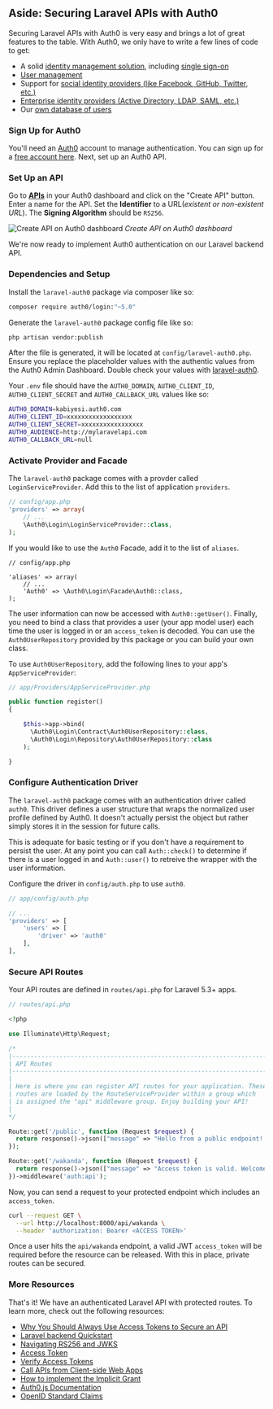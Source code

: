 ## Aside: Securing Laravel APIs with Auth0

Securing Laravel APIs with Auth0 is very easy and brings a lot of great features to the table. With Auth0, we only have to write a few lines of code to get:

- A solid [identity management solution](https://auth0.com/user-management), including [single sign-on](https://auth0.com/docs/sso/single-sign-on)
- [User management](https://auth0.com/docs/user-profile)
- Support for [social identity providers (like Facebook, GitHub, Twitter, etc.)](https://auth0.com/docs/identityproviders)
- [Enterprise identity providers (Active Directory, LDAP, SAML, etc.)](https://auth0.com/enterprise)
- Our [own database of users](https://auth0.com/docs/connections/database/mysql)

### Sign Up for Auth0

You'll need an [Auth0](https://auth0.com) account to manage authentication. You can sign up for a <a href="https://auth0.com/signup" data-amp-replace="CLIENT_ID" data-amp-addparams="anonId=CLIENT_ID(cid-scope-cookie-fallback-name)">free account here</a>. Next, set up an Auth0 API.

### Set Up an API

Go to [**APIs**](https://manage.auth0.com/#/apis) in your Auth0 dashboard and click on the "Create API" button. Enter a name for the API. Set the **Identifier** to a URL(_existent or non-existent URL_). The **Signing Algorithm** should be `RS256`.

![Create API on Auth0 dashboard](https://cdn2.auth0.com/docs/media/articles/api-auth/create-api.png)
_Create API on Auth0 dashboard_

We're now ready to implement Auth0 authentication on our Laravel backend API.

### Dependencies and Setup

Install the `laravel-auth0` package via composer like so:

```bash
composer require auth0/login:"~5.0"
```

Generate the `laravel-auth0` package config file like so:

```bash
php artisan vendor:publish
```

After the file is generated, it will be located at `config/laravel-auth0.php`. Ensure you replace the placeholder values with the authentic values from the Auth0 Admin Dashboard. Double check your values with [laravel-auth0](https://github.com/auth0-samples/auth0-laravel-api-samples/blob/master/01-Authorization-RS256/config/laravel-auth0.php).

Your `.env` file should have the `AUTH0_DOMAIN`, `AUTH0_CLIENT_ID`, `AUTH0_CLIENT_SECRET` and `AUTH0_CALLBACK_URL` values like so:

```bash
AUTH0_DOMAIN=kabiyesi.auth0.com
AUTH0_CLIENT_ID=xxxxxxxxxxxxxxxxxx
AUTH0_CLIENT_SECRET=xxxxxxxxxxxxxxxxx
AUTH0_AUDIENCE=http://mylaravelapi.com
AUTH0_CALLBACK_URL=null
```

### Activate Provider and Facade

The `laravel-auth0` package comes with a provder called `LoginServiceProvider`. Add this to the list of application `providers`.

```php
// config/app.php
'providers' => array(
    // ...
    \Auth0\Login\LoginServiceProvider::class,
);
```

If you would like to use the `Auth0` Facade, add it to the list of `aliases`.

```
// config/app.php

'aliases' => array(
    // ...
    'Auth0' => \Auth0\Login\Facade\Auth0::class,
);
```

The user information can now be accessed with `Auth0::getUser()`. Finally, you need to bind a class that provides a user (your app model user) each time the user is logged in or an `access_token` is decoded. You can use the `Auth0UserRepository` provided by this package or you can build your own class.

To use `Auth0UserRepository`, add the following lines to your app's `AppServiceProvider`:

```php
// app/Providers/AppServiceProvider.php

public function register()
{

    $this->app->bind(
      \Auth0\Login\Contract\Auth0UserRepository::class, 
      \Auth0\Login\Repository\Auth0UserRepository::class
    );

}
```

### Configure Authentication Driver

The `laravel-auth0` package comes with an authentication driver called `auth0`. This driver defines a user structure that wraps the normalized user profile defined by Auth0. It doesn't actually persist the object but rather simply stores it in the session for future calls.

This is adequate for basic testing or if you don't have a requirement to persist the user. At any point you can call `Auth::check()` to determine if there is a user logged in and `Auth::user()` to retreive the wrapper with the user information.

Configure the driver in `config/auth.php` to use `auth0`.

```php
// app/config/auth.php

// ...
'providers' => [
    'users' => [
        'driver' => 'auth0'
    ],
],
```

### Secure API Routes

Your API routes are defined in `routes/api.php` for Laravel 5.3+ apps.

```php
// routes/api.php

<?php

use Illuminate\Http\Request;

/*
|--------------------------------------------------------------------------
| API Routes
|--------------------------------------------------------------------------
|
| Here is where you can register API routes for your application. These
| routes are loaded by the RouteServiceProvider within a group which
| is assigned the "api" middleware group. Enjoy building your API!
|
*/

Route::get('/public', function (Request $request) {
  return response()->json(["message" => "Hello from a public endpoint! You don't need any token to access this URL..Yaaaay!"]);
});

Route::get('/wakanda', function (Request $request) {
  return response()->json(["message" => "Access token is valid. Welcome to this private endpoint. You need elevated scopes to access Vibranium."]);
})->middleware('auth:api');
```

Now, you can send a request to your protected endpoint which includes an `access_token`.

```bash
curl --request GET \
  --url http://localhost:8000/api/wakanda \
  --header 'authorization: Bearer <ACCESS TOKEN>'
```

Once a user hits the `api/wakanda` endpoint, a valid JWT `access_token` will be required before the resource can be released. With this in place, private routes can be secured.

### More Resources

That's it! We have an authenticated Laravel API with protected routes. To learn more, check out the following resources:

* [Why You Should Always Use Access Tokens to Secure an API](https://auth0.com/blog/why-should-use-accesstokens-to-secure-an-api/)
* [Laravel backend Quickstart](https://auth0.com/docs/quickstart/backend/laravel)
* [Navigating RS256 and JWKS](https://auth0.com/blog/navigating-rs256-and-jwks/)
* [Access Token](https://auth0.com/docs/tokens/access-token)
* [Verify Access Tokens](https://auth0.com/docs/api-auth/tutorials/verify-access-token)
* [Call APIs from Client-side Web Apps](https://auth0.com/docs/api-auth/grant/implicit)
* [How to implement the Implicit Grant](https://auth0.com/docs/api-auth/tutorials/implicit-grant)
* [Auth0.js Documentation](https://auth0.com/docs/libraries/auth0js)
* [OpenID Standard Claims](https://openid.net/specs/openid-connect-core-1_0.html#StandardClaims)